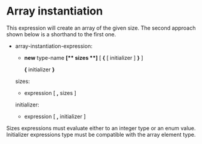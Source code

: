 <div id="array-instantiation" class="section level1">

Array instantiation
===================

This expression will create an array of the given size. The second
approach shown below is a shorthand to the first one.

-   array-instantiation-expression:

    -   **new** type-name **[\*\* sizes \*\*]** [ **{** [ initializer ]
        **}** ]

        **{** initializer **}**

    sizes:

    -   expression [ **,** sizes ]

    initializer:

    -   expression [ **,** initializer ]

Sizes expressions must evaluate either to an integer type or an enum
value. Initializer expressions type must be compatible with the array
element type.

</div>
